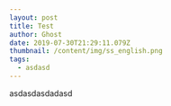 ```yaml
---
layout: post
title: Test
author: Ghost
date: 2019-07-30T21:29:11.079Z
thumbnail: /content/img/ss_english.png
tags:
  - asdasd
---
```

asdasdasdadasd
